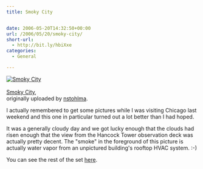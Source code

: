 ```yaml
---
title: Smoky City


date: 2006-05-20T14:32:50+00:00
url: /2006/05/20/smoky-city/
short-url:
  - http://bit.ly/hbiXxe
categories:
  - General

---
```

<a href="http://www.flickr.com/photos/cavort/149794930/" title="photo sharing"><img src="http://static.flickr.com/48/149794930_f30c28c956_t.jpg" class="flickr-photo" alt="Smoky City" /></a><br /> <span class="flickr-caption"><br /> <a href="http://www.flickr.com/photos/cavort/149794930/">Smoky City</a>,<br /> originally uploaded by <a href="http://www.flickr.com/people/cavort/">nstohlma</a>.<br /> </span>

I actually remembered to get some pictures while I was visiting Chicago last weekend and this one in particular turned out a lot better than I had hoped.

It was a generally cloudy day and we got lucky enough that the clouds had risen enough that the view from the Hancock Tower observation deck was actually pretty decent. The "smoke" in the foreground of this picture is actually water vapor from an unpictured building's rooftop HVAC system. :-)

You can see the rest of the set <a href="http://www.flickr.com/photos/cavort/sets/72057594140092268/">here</a>.